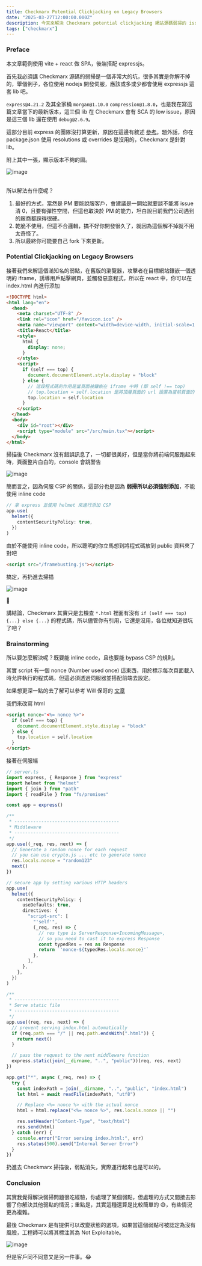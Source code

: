 ```yaml
---
title: Checkmarx Potential Clickjacking on Legacy Browsers
date: "2025-03-27T12:00:00.000Z"
description: 今天來解決 Checkmarx potential clickjacking 網站源碼弱掃的 issue，順便解釋一下自己的看法。
tags: ["checkmarx"]
---
```


### Preface

本文章範例使用 vite + react 做 SPA，後端搭配 expressjs。

首先我必須講 Checkmarx 源碼的弱掃是一個非常大的坑，很多其實是你解不掉的，舉個例子，各位使用 nodejs 開發伺服，應該或多或少都會使用 expressjs 這套 lib 吧。

`express@4.21.2` 及其全家桶 `morgan@1.10.0` `compression@1.8.0`，也是我在寫這篇文章當下的最新版本，這三個 lib 在 Checkmarx 會有 SCA 的 low issue，原因是這三個 lib 還在使用 `debug@2.6.9`。

這部分目前 express 的團隊沒打算更新，原因在這邊有敘述 [參考](https://github.com/expressjs/morgan/issues/294)。題外話，你在 package.json 使用 resolutions 或 overrides 是沒用的，Checkmarx 是針對 lib。

附上其中一張，顯示版本不夠的圖。

<img src='../../../src/assets/checkmarx-issue-express.png' alt='image'>
<br>
<br>

所以解法有什麼呢？

1. 最好的方式，當然是 PM 要能說服客戶，會建議是一開始就要談不能將 issue 清 0，且要有彈性空間，但這也取決於 PM 的能力，坦白說目前我們公司遇到的廠商都踩得很硬。
2. 乾脆不使用，但這不合邏輯，搞不好你開發很久了，就因為這個解不掉就不用太奇怪了。
3. 所以最終你可能要自己 fork 下來更新。

### Potential Clickjacking on Legacy Browsers

接著我們來解這個滿知名的弱點，在舊版的瀏覽器，攻擊者在目標網站鑲嵌一個透明的 iframe，誘導用戶點擊網頁，並觸發惡意程式，所以在 react 中，你可以在 index.html 內進行添加

```html
<!DOCTYPE html>
<html lang="en">
  <head>
    <meta charset="UTF-8" />
    <link rel="icon" href="/favicon.ico" />
    <meta name="viewport" content="width=device-width, initial-scale=1.0" />
    <title>React</title>
    <style>
      html {
        display: none;
      }
    </style>
    <script>
      if (self === top) {
        document.documentElement.style.display = "block"
      } else {
        // 這段程式碼的作用是當頁面被鑲嵌在 iframe 中時 (即 self !== top)
        // top.location = self.location 是將頂層頁面的 url 設置為當前頁面的 url，從而可以從 iframe 中跳出
        top.location = self.location
      }
    </script>
  </head>
  <body>
    <div id="root"></div>
    <script type="module" src="/src/main.tsx"></script>
  </body>
</html>
```

掃描後 Checkmarx 沒有錯誤訊息了，一切都很美好，但是當你將前端伺服跑起來時，頁面整片白白的，console 會跳警告

<img src='../../../src/assets/checkmarx-issue-csp.png' alt='image'>
<br>

簡而言之，因為伺服 CSP 的關係，這部分也是因為 **弱掃所以必須強制添加**，不能使用 inline code

```ts
// 拿 express 並使用 helmet 來進行添加 CSP
app.use(
  helmet({
    contentSecurityPolicy: true,
  })
)
```

由於不能使用 inline code，所以聰明的你立馬想到將程式碼放到 public 資料夾了對吧

```html
<script src="/framebusting.js"></script>
```

搞定，再扔進去掃描

<img src='../../../src/assets/checkmarx-issue-framebusting.png' alt='image'>
<br>

🤯

講結論，Checkmarx 其實只是去檢查 `*.html` 裡面有沒有 `if (self === top) {...} else {...}` 的程式碼，所以儘管你有引用，它還是沒用，各位就知道很坑了吧？

### Brainstorming

所以要怎麼解決呢？既要能 inline code，且也要能 bypass CSP 的規則。

其實 script 有一個 nonce (Number used once) 這東西，用於標示每次頁面載入時允許執行的程式碼，但這必須透過伺服器並搭配前端去設定。

如果想更深一點的去了解可以參考 Will 保哥的 [文章](https://blog.miniasp.com/post/2023/12/22/Inline-script-and-CSP-settings-nonce-hash)

我們來改寫 html

```html
<script nonce="<%= nonce %>">
  if (self === top) {
    document.documentElement.style.display = "block"
  } else {
    top.location = self.location
  }
</script>
```

接著在伺服端

```ts
// server.ts
import express, { Response } from "express"
import helmet from "helmet"
import { join } from "path"
import { readFile } from "fs/promises"

const app = express()

/**
 * ---------------------------------------
 * Middleware
 * ---------------------------------------
 */
app.use((_req, res, next) => {
  // Generate a random nonce for each request
  // you can use crypto.js ... etc to generate nonce
  res.locals.nonce = "random123"
  next()
})

// secure app by setting various HTTP headers
app.use(
  helmet({
    contentSecurityPolicy: {
      useDefaults: true,
      directives: {
        "script-src": [
          "'self'",
          (_req, res) => {
            // res type is ServerResponse<IncomingMessage>,
            // so you need to cast it to express Response
            const typedRes = res as Response
            return `'nonce-${typedRes.locals.nonce}'`
          },
        ],
      },
    },
  })
)

/**
 * ---------------------------------------
 * Serve static file
 * ---------------------------------------
 */
app.use((req, res, next) => {
  // prevent serving index.html automatically
  if (req.path === "/" || req.path.endsWith(".html")) {
    return next()
  }

  // pass the request to the next middleware function
  express.static(join(__dirname, "..", "public"))(req, res, next)
})

app.get("*", async (_req, res) => {
  try {
    const indexPath = join(__dirname, "..", "public", "index.html")
    let html = await readFile(indexPath, "utf8")

    // Replace <%= nonce %> with the actual nonce
    html = html.replace("<%= nonce %>", res.locals.nonce || "")

    res.setHeader("Content-Type", "text/html")
    res.send(html)
  } catch (err) {
    console.error("Error serving index.html:", err)
    res.status(500).send("Internal Server Error")
  }
})
```

扔進去 Checkmarx 掃描後，弱點消失，實際運行起來也是可以的。

### Conclusion

其實我覺得解決弱掃問題很吃經驗，你處理了某個弱點，但處理的方式又間接去影響了你解決其他弱點的情況；重點是，其實這種還算是比較簡單的 😅，有些情況更為複雜。

最後 Checkmarx 是有提供可以改變狀態的選項，如果當這個弱點可被認定為沒有風險，工程師可以將其標注其為 Not Exploitable。

<img src='../../../src/assets/checkmarx-issue-status.png' alt='image'>
<br>

但是客戶同不同意又是另一件事。😂
